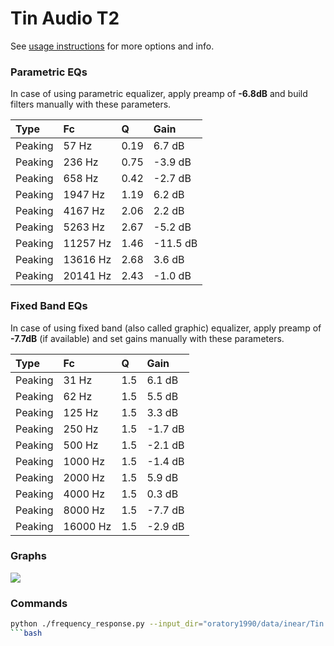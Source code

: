 # Tin Audio T2
See [usage instructions](https://github.com/jaakkopasanen/AutoEq#usage) for more options and info.

### Parametric EQs
In case of using parametric equalizer, apply preamp of **-6.8dB** and build filters manually
with these parameters. 


| Type    | Fc       |    Q | Gain     |
|:--------|:---------|:-----|:---------|
| Peaking | 57 Hz    | 0.19 | 6.7 dB   |
| Peaking | 236 Hz   | 0.75 | -3.9 dB  |
| Peaking | 658 Hz   | 0.42 | -2.7 dB  |
| Peaking | 1947 Hz  | 1.19 | 6.2 dB   |
| Peaking | 4167 Hz  | 2.06 | 2.2 dB   |
| Peaking | 5263 Hz  | 2.67 | -5.2 dB  |
| Peaking | 11257 Hz | 1.46 | -11.5 dB |
| Peaking | 13616 Hz | 2.68 | 3.6 dB   |
| Peaking | 20141 Hz | 2.43 | -1.0 dB  |

### Fixed Band EQs
In case of using fixed band (also called graphic) equalizer, apply preamp of **-7.7dB**
(if available) and set gains manually with these parameters.

| Type    | Fc       |   Q | Gain    |
|:--------|:---------|:----|:--------|
| Peaking | 31 Hz    | 1.5 | 6.1 dB  |
| Peaking | 62 Hz    | 1.5 | 5.5 dB  |
| Peaking | 125 Hz   | 1.5 | 3.3 dB  |
| Peaking | 250 Hz   | 1.5 | -1.7 dB |
| Peaking | 500 Hz   | 1.5 | -2.1 dB |
| Peaking | 1000 Hz  | 1.5 | -1.4 dB |
| Peaking | 2000 Hz  | 1.5 | 5.9 dB  |
| Peaking | 4000 Hz  | 1.5 | 0.3 dB  |
| Peaking | 8000 Hz  | 1.5 | -7.7 dB |
| Peaking | 16000 Hz | 1.5 | -2.9 dB |

### Graphs
![](https://raw.githubusercontent.com/jaakkopasanen/AutoEq/master/results/banbeucmas/Tin%20Audio%20T2%20(Moondrop%20Kanas%20Pro)/Tin%20Audio%20T2.png)

### Commands
```bash
python ./frequency_response.py --input_dir="oratory1990/data/inear/Tin Audio T2" --output_dir="results/banbeucmas/Tin Audio T2 (Moondrop Kanas Pro)" --compensation="compensation/harman_in-ear_2017-1.csv" --sound_signature="results/oratory1990/harman_in-ear_2017-1/Moondrop Kanas Pro/Moondrop Kanas Pro.csv" --parametric_eq --fixed_band_eq --max_filters=10 --q=1.5 --fc=31,62,125,250,500,1000,2000,4000,8000,16000 --equalize
```bash